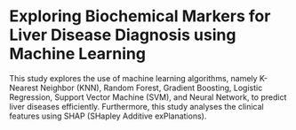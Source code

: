 # Exploring Biochemical Markers for Liver Disease Diagnosis using Machine Learning

This study explores the use of machine learning algorithms, namely K-Nearest Neighbor (KNN), Random Forest, Gradient Boosting, Logistic Regression, Support Vector Machine (SVM), and Neural Network, to predict liver diseases efficiently. Furthermore, this study analyses the clinical features using SHAP (SHapley Additive exPlanations).
